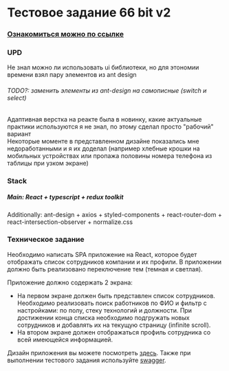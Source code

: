 # Тестовое задание 66 bit v2

### [Ознакомиться можно по ссылке](https://waaliad.github.io/test-task-66bit-v2/)

### UPD
Не знал можно ли использовать ui библиотеки, но для этономии времени взял пару элементов из ant design
###### TODO?: заменить элементы из ant-design на самописные (switch и select)
Адаптивная верстка на реакте была в новинку, какие актуальные практики используются я не знал, по этому сделал просто "рабочий" вариант\
Некоторые моменте в представленном дизайне показались мне недоработанными и я их доделал (например хлебные крошки на мобильных устройствах или пропажа половины номера телефона из таблицы при узком экране)

### Stack
##### Main: React + typescript + redux toolkit
Additionally: ant-design + axios + styled-components + react-router-dom + react-intersection-observer + normalize.css

### Техническое задание
Необходимо написать SPA приложение на React, которое будет отображать список сотрудников компании и их профили. В приложении должно быть реализовано переключение тем (темная и светлая).

Приложение должно содержать 2 экрана:
- На первом экране должен быть представлен список сотрудников. Необходимо реализовать поиск работников по ФИО и фильтр с настройками: по полу, стеку технологий и должности. При достижении конца списка необходимо подгружать новых сотрудников и добавлять их на текущую страницу (infinite scroll).
- На втором экране должен отображаться профиль сотрудника со всей имеющейся информацией.

Дизайн приложения вы можете посмотреть [здесь](https://www.figma.com/file/jBoVdJcufXi7WFnTvZFjrK/66.%D0%A2%D0%B5%D1%81%D1%82%D0%BE%D0%B2%D0%BE%D0%B5-%D0%B4%D0%BB%D1%8F-Frontend-%D1%80%D0%B0%D0%B7%D1%80%D0%B0%D0%B1%D0%BE%D1%82%D1%87%D0%B8%D0%BA%D0%B0?type=design&node-id=0%3A1&mode=design&t=AvdSj02DyWmZ1Z0r-1). 
Также при выполнении тестового задания используйте [swagger](https://frontend-test-api.stk8s.66bit.ru/swagger/index.html).